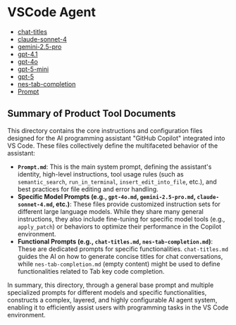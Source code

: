 # VSCode Agent

- [chat-titles](./chat-titles.md)
- [claude-sonnet-4](./claude-sonnet-4.md)
- [gemini-2.5-pro](./gemini-2.5-pro.md)
- [gpt-4.1](./gpt-4.1.md)
- [gpt-4o](./gpt-4o.md)
- [gpt-5-mini](./gpt-5-mini.md)
- [gpt-5](./gpt-5.md)
- [nes-tab-completion](./nes-tab-completion.md)
- [Prompt](./Prompt.md)

## Summary of Product Tool Documents

This directory contains the core instructions and configuration files designed for the AI programming assistant "GitHub Copilot" integrated into VS Code. These files collectively define the multifaceted behavior of the assistant:

- **`Prompt.md`**: This is the main system prompt, defining the assistant's identity, high-level instructions, tool usage rules (such as `semantic_search`, `run_in_terminal`, `insert_edit_into_file`, etc.), and best practices for file editing and error handling.
- **Specific Model Prompts (e.g., `gpt-4o.md`, `gemini-2.5-pro.md`, `claude-sonnet-4.md`, etc.)**: These files provide customized instruction sets for different large language models. While they share many general instructions, they also include fine-tuning for specific model tools (e.g., `apply_patch`) or behaviors to optimize their performance in the Copilot environment.
- **Functional Prompts (e.g., `chat-titles.md`, `nes-tab-completion.md`)**: These are dedicated prompts for specific functionalities. `chat-titles.md` guides the AI on how to generate concise titles for chat conversations, while `nes-tab-completion.md` (empty content) might be used to define functionalities related to Tab key code completion.

In summary, this directory, through a general base prompt and multiple specialized prompts for different models and specific functionalities, constructs a complex, layered, and highly configurable AI agent system, enabling it to efficiently assist users with programming tasks in the VS Code environment.